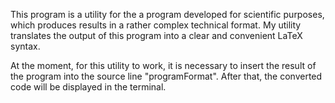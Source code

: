 This program is a utility for the a program developed for scientific purposes, which produces results in a rather complex technical format. My utility translates the output of this program into a clear and convenient LaTeX syntax.

At the moment, for this utility to work, it is necessary to insert the result of the program into the source line "programFormat". After that, the converted code will be displayed in the terminal.